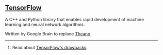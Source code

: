 ## [TensorFlow](#tensorflow)

A C++ and Python library that enables rapid development of machine learning and neural network algorithms.

Written by Google Brain to replace [Theano](#theano).

---

1. Read about [TensorFlow's drawbacks](http://nicodjimenez.github.io/2017/10/08/tensorflow.html).
